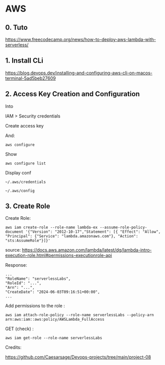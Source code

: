 

# AWS


## 0. Tuto

https://www.freecodecamp.org/news/how-to-deploy-aws-lambda-with-serverless/


## 1. Install CLi

https://blog.devops.dev/installing-and-configuring-aws-cli-on-macos-terminal-5ad5beb27609


## 2. Access Key Creation and Configuration


Into 

IAM > Security credentials

Create access key

And:

    aws configure

Show

    aws configure list


Display conf

    ~/.aws/credentials

    ~/.aws/config


## 3. Create Role

Create Role:


    aws iam create-role --role-name lambda-ex --assume-role-policy-document '{"Version": "2012-10-17","Statement": [{ "Effect": "Allow", "Principal": {"Service": "lambda.amazonaws.com"}, "Action": "sts:AssumeRole"}]}'


source: https://docs.aws.amazon.com/lambda/latest/dg/lambda-intro-execution-role.html#permissions-executionrole-api

Response:

    ...
    "RoleName": "serverlessLabs",
    "RoleId": "...",
    "Arn": "...",
    "CreateDate": "2024-06-03T09:16:51+00:00",
    ...


Add permissions to the role :

    aws iam attach-role-policy --role-name serverlessLabs --policy-arn arn:aws:iam::aws:policy/AWSLambda_FullAccess



GET (check) : 

    aws iam get-role --role-name serverlessLabs


Credits:

https://github.com/Caesarsage/Devops-projects/tree/main/project-08



